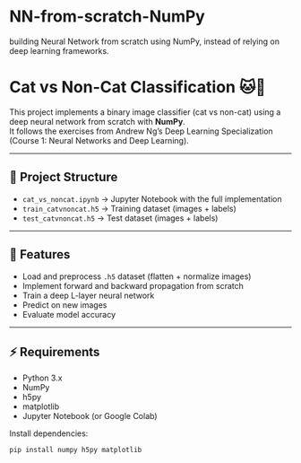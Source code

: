 # NN-from-scratch-NumPy
building Neural Network from scratch using NumPy, instead of relying on deep learning frameworks.

# Cat vs Non-Cat Classification 🐱🐶

This project implements a binary image classifier (cat vs non-cat) using a deep neural network from scratch with **NumPy**.  
It follows the exercises from Andrew Ng’s Deep Learning Specialization (Course 1: Neural Networks and Deep Learning).

---

## 📂 Project Structure
- `cat_vs_noncat.ipynb` → Jupyter Notebook with the full implementation  
- `train_catvnoncat.h5` → Training dataset (images + labels)  
- `test_catvnoncat.h5` → Test dataset (images + labels)

---

## 🚀 Features
- Load and preprocess `.h5` dataset (flatten + normalize images)  
- Implement forward and backward propagation from scratch  
- Train a deep L-layer neural network  
- Predict on new images  
- Evaluate model accuracy  

---

## ⚡ Requirements
- Python 3.x  
- NumPy  
- h5py  
- matplotlib  
- Jupyter Notebook (or Google Colab)

Install dependencies:
```bash
pip install numpy h5py matplotlib
